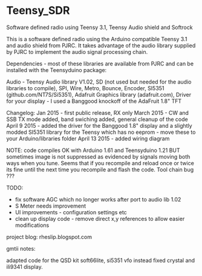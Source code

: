 # Teensy_SDR
Software defined radio using Teensy 3.1, Teensy Audio shield and Softrock

This is a software defined radio using the Arduino compatible Teensy 3.1 and audio shield from PJRC. 
It takes advantage of the audio library supplied by PJRC to implement the audio signal processing chain.

Dependencies - most of these libraries are available from PJRC and can be installed with the Teensyduino package:

Audio - Teensy Audio library V1.02,
SD (not used but needed for the audio libraries to compile),
SPI,
Wire,
Metro,
Bounce,
Encoder,
SI5351 (github.com/NT7S/Si5351),
Adafruit Graphics library (adafruit.com),
Driver for your display - I used a Banggood knockoff of the AdaFruit 1.8" TFT

Changelog:
Jan 2015 - first public release, RX only
March 2015 - CW and SSB TX mode added, band swiching added, general cleanup of the code
April 9 2015 - added the driver for the Banggood 1.8" display and a slightly modded SI5351 library for the Teensy which has no eeprom
	- move these to your Arduino/libraries folder
April 13 2015 - added wiring diagram

NOTE: code compiles OK with Arduino 1.61 and Teensyduino 1.21 BUT sometimes image is not suppressed as evidenced
by signals moving both ways when you tune. Seems that if you recompile and reload once or twice its fine until
the next time you recompile and flash the code. Tool chain bug ???

TODO:
- fix software AGC which no longer works after port to audio lib 1.02
- S Meter needs improvement
- UI improvements - configuration settings etc
- clean up display code - remove direct x,y references to allow easier modifications

project blog: rheslip.blogspot.com

gmtii notes:

adapted code for the QSD kit soft66lite, si5351 vfo instead fixed crystal and ili9341 display.



